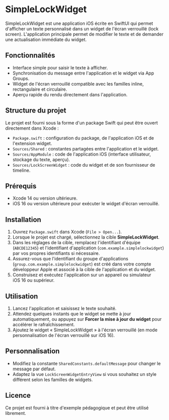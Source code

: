 # SimpleLockWidget

SimpleLockWidget est une application iOS écrite en SwiftUI qui permet d'afficher un texte personnalisé dans un widget de l'écran verrouillé (lock screen). L'application principale permet de modifier le texte et de demander une actualisation immédiate du widget.

## Fonctionnalités

- Interface simple pour saisir le texte à afficher.
- Synchronisation du message entre l'application et le widget via App Groups.
- Widget de l'écran verrouillé compatible avec les familles inline, rectangulaire et circulaire.
- Aperçu rapide du rendu directement dans l'application.

## Structure du projet

Le projet est fourni sous la forme d'un package Swift qui peut être ouvert directement dans Xcode :

- `Package.swift` : configuration du package, de l'application iOS et de l'extension widget.
- `Sources/Shared` : constantes partagées entre l'application et le widget.
- `Sources/AppModule` : code de l'application iOS (interface utilisateur, stockage du texte, aperçu).
- `Sources/LockScreenWidget` : code du widget et de son fournisseur de timeline.

## Prérequis

- Xcode 14 ou version ultérieure.
- iOS 16 ou version ultérieure pour exécuter le widget d'écran verrouillé.

## Installation

1. Ouvrez `Package.swift` dans Xcode (`File > Open...`).
2. Lorsque le projet est chargé, sélectionnez la cible **SimpleLockWidget**.
3. Dans les réglages de la cible, remplacez l'identifiant d'équipe (`ABCDE12345`) et l'identifiant d'application (`com.example.simplelockwidget`) par vos propres identifiants si nécessaire.
4. Assurez-vous que l'identifiant du groupe d'applications (`group.com.example.simplelockwidget`) est créé dans votre compte développeur Apple et associé à la cible de l'application et du widget.
5. Construisez et exécutez l'application sur un appareil ou simulateur iOS 16 ou supérieur.

## Utilisation

1. Lancez l'application et saisissez le texte souhaité.
2. Attendez quelques instants que le widget se mette à jour automatiquement, ou appuyez sur **Forcer la mise à jour du widget** pour accélérer le rafraîchissement.
3. Ajoutez le widget « SimpleLockWidget » à l'écran verrouillé (en mode personnalisation de l'écran verrouillé sur iOS 16).

## Personnalisation

- Modifiez la constante `SharedConstants.defaultMessage` pour changer le message par défaut.
- Adaptez la vue `LockScreenWidgetEntryView` si vous souhaitez un style différent selon les familles de widgets.

## Licence

Ce projet est fourni à titre d'exemple pédagogique et peut être utilisé librement.
